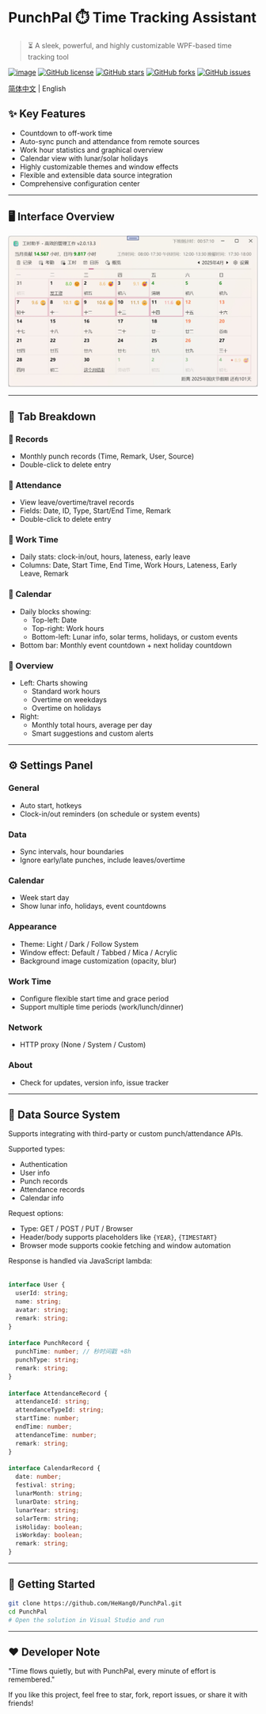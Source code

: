 # PunchPal ⏱️ Time Tracking Assistant

> ⏳ A sleek, powerful, and highly customizable WPF-based time tracking tool

[![image](https://img.shields.io/github/v/release/hehang0/PunchPal.svg?label=latest)](https://github.com/HeHang0/PunchPal/releases)
[![GitHub license](https://img.shields.io/github/license/hehang0/PunchPal.svg)](https://github.com/hehang0/PunchPal/blob/master/LICENSE)
[![GitHub stars](https://img.shields.io/github/stars/hehang0/PunchPal.svg)](https://github.com/hehang0/PunchPal/stargazers)
[![GitHub forks](https://img.shields.io/github/forks/hehang0/PunchPal.svg)](https://github.com/hehang0/PunchPal/network)
[![GitHub issues](https://img.shields.io/github/issues/hehang0/PunchPal.svg)](https://github.com/hehang0/PunchPal/issues)

[简体中文](./README.md) | English

## ✨ Key Features

- Countdown to off-work time  
- Auto-sync punch and attendance from remote sources  
- Work hour statistics and graphical overview  
- Calendar view with lunar/solar holidays  
- Highly customizable themes and window effects  
- Flexible and extensible data source integration  
- Comprehensive configuration center  

---

## 🖥 Interface Overview

![image](./image/screenshot.png)

---

## 📁 Tab Breakdown

### 📌 Records

- Monthly punch records (Time, Remark, User, Source)  
- Double-click to delete entry  

### 📌 Attendance

- View leave/overtime/travel records  
- Fields: Date, ID, Type, Start/End Time, Remark  
- Double-click to delete entry  

### 📌 Work Time

- Daily stats: clock-in/out, hours, lateness, early leave  
- Columns: Date, Start Time, End Time, Work Hours, Lateness, Early Leave, Remark  

### 📌 Calendar

- Daily blocks showing:  
  - Top-left: Date  
  - Top-right: Work hours  
  - Bottom-left: Lunar info, solar terms, holidays, or custom events  
- Bottom bar: Monthly event countdown + next holiday countdown  

### 📌 Overview

- Left: Charts showing  
  - Standard work hours  
  - Overtime on weekdays  
  - Overtime on holidays  
- Right:  
  - Monthly total hours, average per day  
  - Smart suggestions and custom alerts  

---

## ⚙️ Settings Panel

### General

- Auto start, hotkeys  
- Clock-in/out reminders (on schedule or system events)  

### Data

- Sync intervals, hour boundaries  
- Ignore early/late punches, include leaves/overtime  

### Calendar

- Week start day  
- Show lunar info, holidays, event countdowns  

### Appearance

- Theme: Light / Dark / Follow System  
- Window effect: Default / Tabbed / Mica / Acrylic  
- Background image customization (opacity, blur)  

### Work Time

- Configure flexible start time and grace period  
- Support multiple time periods (work/lunch/dinner)  

### Network

- HTTP proxy (None / System / Custom)  

### About

- Check for updates, version info, issue tracker  

---

## 🔌 Data Source System

Supports integrating with third-party or custom punch/attendance APIs.

Supported types:

- Authentication  
- User info  
- Punch records  
- Attendance records  
- Calendar info  

Request options:

- Type: GET / POST / PUT / Browser  
- Header/body supports placeholders like `{YEAR}`, `{TIMESTART}`  
- Browser mode supports cookie fetching and window automation  

Response is handled via JavaScript lambda:

```ts

interface User {
  userId: string;
  name: string;
  avatar: string;
  remark: string;
}

interface PunchRecord {
  punchTime: number; // 秒时间戳 +8h
  punchType: string;
  remark: string;
}

interface AttendanceRecord {
  attendanceId: string;
  attendanceTypeId: string;
  startTime: number;
  endTime: number;
  attendanceTime: number;
  remark: string;
}

interface CalendarRecord {
  date: number;
  festival: string;
  lunarMonth: string;
  lunarDate: string;
  lunarYear: string;
  solarTerm: string;
  isHoliday: boolean;
  isWorkday: boolean;
  remark: string;
}
```

---

## 🚀 Getting Started

``` bash
git clone https://github.com/HeHang0/PunchPal.git
cd PunchPal
# Open the solution in Visual Studio and run
```

---

## ❤️ Developer Note

"Time flows quietly, but with PunchPal, every minute of effort is remembered."

If you like this project, feel free to star, fork, report issues, or share it with friends!
